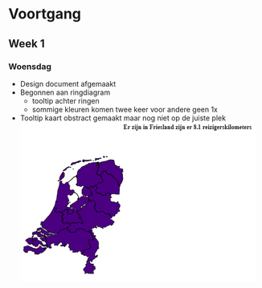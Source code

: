 # Voortgang

## Week 1
### Woensdag
* Design document afgemaakt
* Begonnen aan ringdiagram
  * tooltip achter ringen
  * sommige kleuren komen twee keer voor andere geen 1x
* Tooltip kaart obstract gemaakt maar nog niet op de juiste plek
![](doc/tooltipkaart.png)
